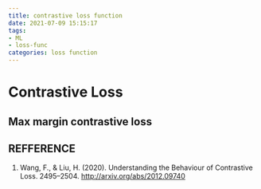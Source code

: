```yaml
---
title: contrastive loss function
date: 2021-07-09 15:15:17
tags:
- ML
- loss-func
categories: loss function
---
```


# Contrastive Loss



## Max margin contrastive loss





## REFFERENCE

1. Wang, F., & Liu, H. (2020). Understanding the Behaviour of Contrastive Loss. 2495–2504. http://arxiv.org/abs/2012.09740

